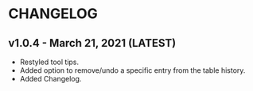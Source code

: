 # CHANGELOG

## v1.0.4 - March 21, 2021 (LATEST)
- Restyled tool tips.
- Added option to remove/undo a specific entry from the table history.
- Added Changelog.